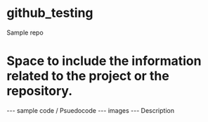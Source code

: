 # github_testing
Sample repo

# Space to include the information related to the project or the repository.

--- sample code / Psuedocode
--- images
--- Description
